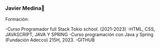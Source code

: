 ###  Javier Medina👋

<!--
**elboop86/elboop86** is a ✨ _special_ ✨ repository because its `README.md` (this file) appears on your GitHub profile.

Here are some ideas to get you started:

- 🔭 I’m currently working on ...
- 🌱 I’m currently learning ...
- 👯 I’m looking to collaborate on ...
- 🤔 I’m looking for help with ...
- 💬 Ask me about ...
- 📫 How to reach me: ...
- 😄 Pronouns: ...
- ⚡ Fun fact: ...
-->

Formación:

-Curso Programador full Stack Tokio school. (2021-2023)
  -HTML, CSS, JAVASCRIPT, JAVA Y SPRING
-Curso programación con Java y Spring (Fundación Adecco)  215H, 2023.
  -GITHUB
